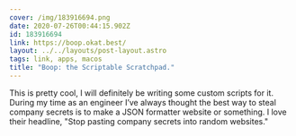 ```yaml
---
cover: /img/183916694.png
date: 2020-07-26T00:44:15.902Z
id: 183916694
link: https://boop.okat.best/
layout: ../../layouts/post-layout.astro
tags: link, apps, macos
title: "Boop: the Scriptable Scratchpad."
---
```


This is pretty cool, I will definitely be writing some custom scripts for it. During my time as an engineer I’ve always thought the best way to steal company secrets is to make a JSON formatter website or something. I love their headline, "Stop pasting company secrets into random websites."
